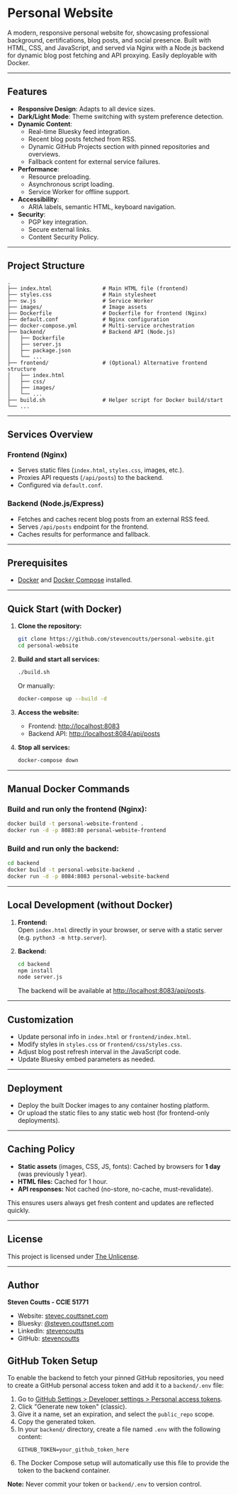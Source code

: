 # Personal Website

A modern, responsive personal website for, showcasing professional background, certifications, blog posts, and social presence. Built with HTML, CSS, and JavaScript, and served via Nginx with a Node.js backend for dynamic blog post fetching and API proxying. Easily deployable with Docker.

---

## Features

- **Responsive Design**: Adapts to all device sizes.
- **Dark/Light Mode**: Theme switching with system preference detection.
- **Dynamic Content**:
  - Real-time Bluesky feed integration.
  - Recent blog posts fetched from RSS.
  - Dynamic GitHub Projects section with pinned repositories and overviews.
  - Fallback content for external service failures.
- **Performance**:
  - Resource preloading.
  - Asynchronous script loading.
  - Service Worker for offline support.
- **Accessibility**:
  - ARIA labels, semantic HTML, keyboard navigation.
- **Security**:
  - PGP key integration.
  - Secure external links.
  - Content Security Policy.

---

## Project Structure

```
.
├── index.html                # Main HTML file (frontend)
├── styles.css                # Main stylesheet
├── sw.js                     # Service Worker
├── images/                   # Image assets
├── Dockerfile                # Dockerfile for frontend (Nginx)
├── default.conf              # Nginx configuration
├── docker-compose.yml        # Multi-service orchestration
├── backend/                  # Backend API (Node.js)
│   ├── Dockerfile
│   ├── server.js
│   ├── package.json
│   └── ...
├── frontend/                 # (Optional) Alternative frontend structure
│   ├── index.html
│   ├── css/
│   ├── images/
│   └── ...
├── build.sh                  # Helper script for Docker build/start
└── ...
```

---

## Services Overview

### Frontend (Nginx)

- Serves static files (`index.html`, `styles.css`, images, etc.).
- Proxies API requests (`/api/posts`) to the backend.
- Configured via `default.conf`.

### Backend (Node.js/Express)

- Fetches and caches recent blog posts from an external RSS feed.
- Serves `/api/posts` endpoint for the frontend.
- Caches results for performance and fallback.

---

## Prerequisites

- [Docker](https://www.docker.com/get-started) and [Docker Compose](https://docs.docker.com/compose/) installed.

---

## Quick Start (with Docker)

1. **Clone the repository:**
   ```bash
   git clone https://github.com/stevencoutts/personal-website.git
   cd personal-website
   ```

2. **Build and start all services:**
   ```bash
   ./build.sh
   ```
   Or manually:
   ```bash
   docker-compose up --build -d
   ```

3. **Access the website:**
   - Frontend: [http://localhost:8083](http://localhost:8083)
   - Backend API: [http://localhost:8084/api/posts](http://localhost:8084/api/posts)

4. **Stop all services:**
   ```bash
   docker-compose down
   ```

---

## Manual Docker Commands

### Build and run only the frontend (Nginx):

```bash
docker build -t personal-website-frontend .
docker run -d -p 8083:80 personal-website-frontend
```

### Build and run only the backend:

```bash
cd backend
docker build -t personal-website-backend .
docker run -d -p 8084:8083 personal-website-backend
```

---

## Local Development (without Docker)

1. **Frontend:**  
   Open `index.html` directly in your browser, or serve with a static server (e.g. `python3 -m http.server`).

2. **Backend:**  
   ```bash
   cd backend
   npm install
   node server.js
   ```
   The backend will be available at [http://localhost:8083/api/posts](http://localhost:8083/api/posts).

---

## Customization

- Update personal info in `index.html` or `frontend/index.html`.
- Modify styles in `styles.css` or `frontend/css/styles.css`.
- Adjust blog post refresh interval in the JavaScript code.
- Update Bluesky embed parameters as needed.

---

## Deployment

- Deploy the built Docker images to any container hosting platform.
- Or upload the static files to any static web host (for frontend-only deployments).

---

## Caching Policy

- **Static assets** (images, CSS, JS, fonts): Cached by browsers for **1 day** (was previously 1 year).
- **HTML files:** Cached for 1 hour.
- **API responses:** Not cached (no-store, no-cache, must-revalidate).

This ensures users always get fresh content and updates are reflected quickly.

---

## License

This project is licensed under [The Unlicense](https://unlicense.org).

---

## Author

**Steven Coutts - CCIE 51771**  
- Website: [stevec.couttsnet.com](https://stevec.couttsnet.com)  
- Bluesky: [@steven.couttsnet.com](https://bsky.app/profile/steven.couttsnet.com)  
- LinkedIn: [stevencoutts](https://www.linkedin.com/in/stevencoutts/)  
- GitHub: [stevencoutts](https://github.com/stevencoutts)  

## GitHub Token Setup

To enable the backend to fetch your pinned GitHub repositories, you need to create a GitHub personal access token and add it to a `backend/.env` file:

1. Go to [GitHub Settings > Developer settings > Personal access tokens](https://github.com/settings/tokens).
2. Click "Generate new token" (classic).
3. Give it a name, set an expiration, and select the `public_repo` scope.
4. Copy the generated token.
5. In your `backend/` directory, create a file named `.env` with the following content:
   ```env
   GITHUB_TOKEN=your_github_token_here
   ```
6. The Docker Compose setup will automatically use this file to provide the token to the backend container.

**Note:** Never commit your token or `backend/.env` to version control.
